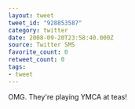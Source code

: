 ```yaml
---
layout: tweet
tweet_id: "928853587"
category: twitter
date: 2008-09-20T23:58:40.000Z
source: Twitter SMS
favorite_count: 0
retweet_count: 0
tags:
- tweet
---
```


OMG. They're playing YMCA at teas!
